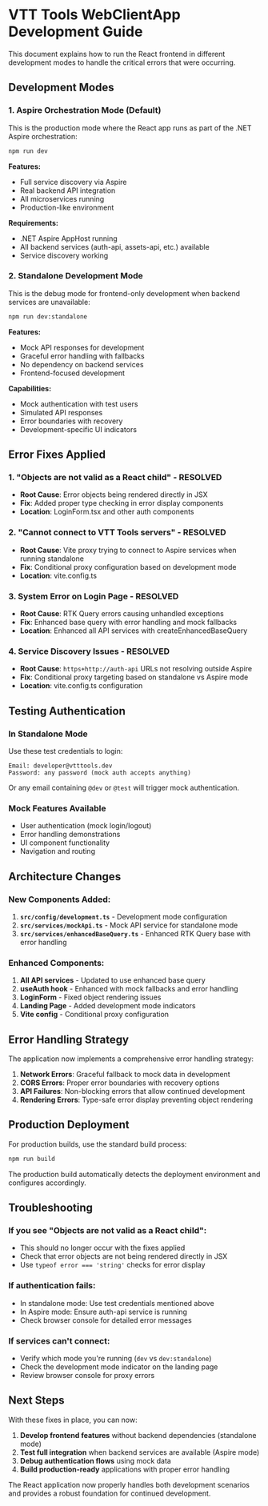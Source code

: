 # VTT Tools WebClientApp Development Guide

This document explains how to run the React frontend in different development modes to handle the critical errors that were occurring.

## Development Modes

### 1. Aspire Orchestration Mode (Default)
This is the production mode where the React app runs as part of the .NET Aspire orchestration:

```bash
npm run dev
```

**Features:**
- Full service discovery via Aspire
- Real backend API integration
- All microservices running
- Production-like environment

**Requirements:**
- .NET Aspire AppHost running
- All backend services (auth-api, assets-api, etc.) available
- Service discovery working

### 2. Standalone Development Mode
This is the debug mode for frontend-only development when backend services are unavailable:

```bash
npm run dev:standalone
```

**Features:**
- Mock API responses for development
- Graceful error handling with fallbacks
- No dependency on backend services
- Frontend-focused development

**Capabilities:**
- Mock authentication with test users
- Simulated API responses
- Error boundaries with recovery
- Development-specific UI indicators

## Error Fixes Applied

### 1. "Objects are not valid as a React child" - RESOLVED
- **Root Cause**: Error objects being rendered directly in JSX
- **Fix**: Added proper type checking in error display components
- **Location**: LoginForm.tsx and other auth components

### 2. "Cannot connect to VTT Tools servers" - RESOLVED
- **Root Cause**: Vite proxy trying to connect to Aspire services when running standalone
- **Fix**: Conditional proxy configuration based on development mode
- **Location**: vite.config.ts

### 3. System Error on Login Page - RESOLVED
- **Root Cause**: RTK Query errors causing unhandled exceptions
- **Fix**: Enhanced base query with error handling and mock fallbacks
- **Location**: Enhanced all API services with createEnhancedBaseQuery

### 4. Service Discovery Issues - RESOLVED
- **Root Cause**: `https+http://auth-api` URLs not resolving outside Aspire
- **Fix**: Conditional proxy targeting based on standalone vs Aspire mode
- **Location**: vite.config.ts configuration

## Testing Authentication

### In Standalone Mode
Use these test credentials to login:

```
Email: developer@vtttools.dev
Password: any password (mock auth accepts anything)
```

Or any email containing `@dev` or `@test` will trigger mock authentication.

### Mock Features Available
- User authentication (mock login/logout)
- Error handling demonstrations
- UI component functionality
- Navigation and routing

## Architecture Changes

### New Components Added:
1. **`src/config/development.ts`** - Development mode configuration
2. **`src/services/mockApi.ts`** - Mock API service for standalone mode
3. **`src/services/enhancedBaseQuery.ts`** - Enhanced RTK Query base with error handling

### Enhanced Components:
1. **All API services** - Updated to use enhanced base query
2. **useAuth hook** - Enhanced with mock fallbacks and error handling
3. **LoginForm** - Fixed object rendering issues
4. **Landing Page** - Added development mode indicators
5. **Vite config** - Conditional proxy configuration

## Error Handling Strategy

The application now implements a comprehensive error handling strategy:

1. **Network Errors**: Graceful fallback to mock data in development
2. **CORS Errors**: Proper error boundaries with recovery options
3. **API Failures**: Non-blocking errors that allow continued development
4. **Rendering Errors**: Type-safe error display preventing object rendering

## Production Deployment

For production builds, use the standard build process:

```bash
npm run build
```

The production build automatically detects the deployment environment and configures accordingly.

## Troubleshooting

### If you see "Objects are not valid as a React child":
- This should no longer occur with the fixes applied
- Check that error objects are not being rendered directly in JSX
- Use `typeof error === 'string'` checks for error display

### If authentication fails:
- In standalone mode: Use test credentials mentioned above
- In Aspire mode: Ensure auth-api service is running
- Check browser console for detailed error messages

### If services can't connect:
- Verify which mode you're running (`dev` vs `dev:standalone`)
- Check the development mode indicator on the landing page
- Review browser console for proxy errors

## Next Steps

With these fixes in place, you can now:

1. **Develop frontend features** without backend dependencies (standalone mode)
2. **Test full integration** when backend services are available (Aspire mode)
3. **Debug authentication flows** using mock data
4. **Build production-ready** applications with proper error handling

The React application now properly handles both development scenarios and provides a robust foundation for continued development.